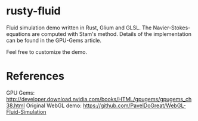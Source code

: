 # rusty-fluid
Fluid simulation demo written in Rust, Glium and GLSL.
The Navier-Stokes-equations are computed with Stam's method.
Details of the implementation can be found in the GPU-Gems article.

Feel free to customize the demo.

# References
GPU Gems: http://developer.download.nvidia.com/books/HTML/gpugems/gpugems_ch38.html
Original WebGL demo: https://github.com/PavelDoGreat/WebGL-Fluid-Simulation